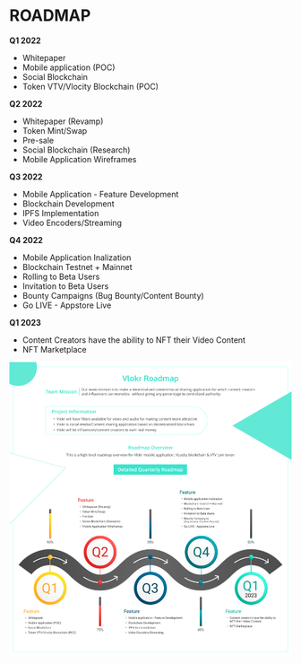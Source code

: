 # ROADMAP



**Q1 2022**&#x20;

* Whitepaper
* Mobile application (POC)
* Social Blockchain
* Token VTV/Vlocity Blockchain (POC)



**Q2 2022**

* Whitepaper (Revamp)&#x20;
* Token Mint/Swap
* Pre-sale
* Social Blockchain (Research)
* Mobile Application Wireframes

**Q3 2022**

* Mobile Application - Feature Development
* Blockchain Development
* IPFS Implementation&#x20;
* Video Encoders/Streaming

**Q4 2022**

* Mobile Application Inalization
* Blockchain Testnet + Mainnet
* Rolling to Beta Users
* Invitation to Beta Users
* Bounty Campaigns (Bug Bounty/Content Bounty)
* Go LIVE - Appstore Live

**Q1 2023**

* Content Creators have the ability to NFT their Video Content
* NFT Marketplace

![](<.gitbook/assets/Road-Map-26-April-2022 (1).png>)
